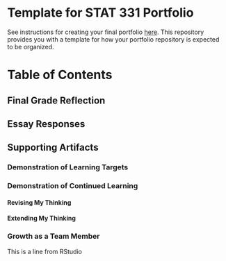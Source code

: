 # Template for STAT 331 Portfolio

See instructions for creating your final portfolio [here](https://docs.google.com/document/d/11iHZbvXWEjcpJpBQ_O5wpYlVkPfmcyQFgBFqKMlVjg4/edit?usp=sharing). This repository provides you with a template for how your portfolio repository is expected to be organized. 

# Table of Contents 

## Final Grade Reflection

## Essay Responses

## Supporting Artifacts 

### Demonstration of Learning Targets

### Demonstration of Continued Learning

#### Revising My Thinking

#### Extending My Thinking

### Growth as a Team Member

This is a line from RStudio

